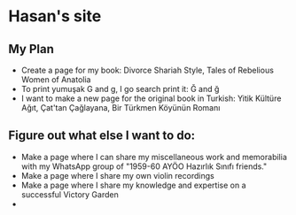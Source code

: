 # Hasan's site
## My Plan

* Create a page for my book: Divorce Shariah Style, Tales of Rebelious Women of Anatolia 
* To print yumuşak G and g, I go search print it: Ğ and ğ
* I want to make a new page for the original book in Turkish: Yitik Kültüre Ağıt, Çat'tan Çağlayana, Bir Türkmen Köyünün Romanı
 
## Figure out what else I want to do:
* Make a page where I can share my miscellaneous work and memorabilia with my WhatsApp group of "1959-60 AYÖO Hazırlık Sınıfı friends."
* Make a page where I share my own violin recordings
* Make a page where I share my knowledge and expertise on a successful Victory Garden 
*      
